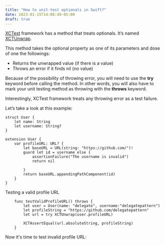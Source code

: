 ```yaml
---
title: "How to unit-test optionals in Swift?"
date: 2023-01-15T14:08:49-05:00
draft: true
---
```

[XCTest](https://developer.apple.com/documentation/xctest) framework has a method that treats optionals. It’s named [XCTUnwrap](https://developer.apple.com/documentation/xctest/3380195-xctunwrap). 

This method takes the optional property as one of its parameters and dose of one the followings:

* Returns the unwrapped value (if there is a value)
* Throws an error if it finds nil (no value)

Because of the possibility of throwing error, you will need to use the **try** keyword before calling the method. In other words, you will also have to mark your unit testing method as throwing with the **throws** keyword.

Interestingly, XCTest framework treats any throwing error as a test failure. 

Let’s take a look at this example:

~~~
struct User {
    let name: String
    let username: String?
}

extension User {
    var profileURL: URL? {
        let baseURL = URL(string: "https://github.com/")!
        guard let id = username else {
            assertionFailure("The username is invalid")
            return nil

        }
        return baseURL.appendingPathComponent(id)
    }
}
~~~

Testing a valid profile URL

~~~
    func testValidProfileURL() throws {
        let user = User(name: "delegate", username:"delegatepattern")
        let profileString = "https://github.com/delegatepattern"
        let url = try XCTUnwrap(user.profileURL)

        XCTAssertEqual(url.absoluteString, profileString)
    }
~~~

Now it's time to test invalid profile URL:

